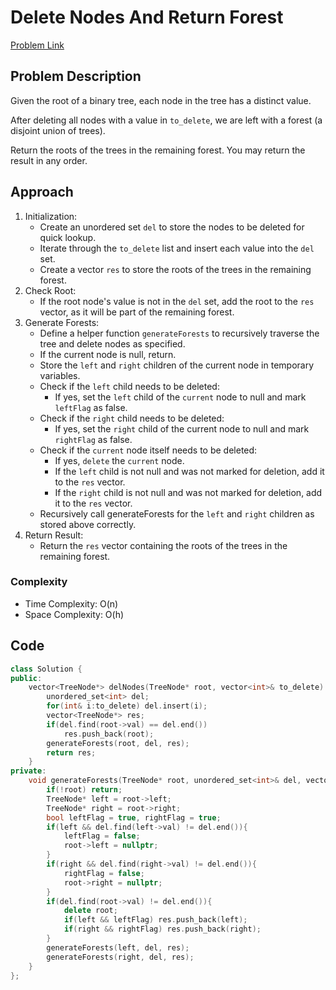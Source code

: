# Delete Nodes And Return Forest
[Problem Link](https://leetcode.com/problems/delete-nodes-and-return-forest/description/)

## Problem Description

Given the root of a binary tree, each node in the tree has a distinct value.

After deleting all nodes with a value in `to_delete`, we are left with a forest (a disjoint union of trees).

Return the roots of the trees in the remaining forest. You may return the result in any order.

## Approach

1. Initialization:
    - Create an unordered set `del` to store the nodes to be deleted for quick lookup.
    - Iterate through the `to_delete` list and insert each value into the `del` set.
    - Create a vector `res` to store the roots of the trees in the remaining forest.
2. Check Root:
    - If the root node's value is not in the `del` set, add the root to the `res` vector, as it will be part of the remaining forest.
3. Generate Forests:
    - Define a helper function `generateForests` to recursively traverse the tree and delete nodes as specified.
    - If the current node is null, return.
    - Store the `left` and `right` children of the current node in temporary variables.
    - Check if the `left` child needs to be deleted:
        - If yes, set the `left` child of the `current` node to null and mark `leftFlag` as false.
    - Check if the `right` child needs to be deleted:
        - If yes, set the `right` child of the current node to null and mark `rightFlag` as false.
    - Check if the `current` node itself needs to be deleted:
        - If yes, `delete` the `current` node.
        - If the `left` child is not null and was not marked for deletion, add it to the `res` vector.
        - If the `right` child is not null and was not marked for deletion, add it to the `res` vector.
    - Recursively call generateForests for the `left` and `right` children as stored above correctly.
4. Return Result:
    - Return the `res` vector containing the roots of the trees in the remaining forest.

### Complexity

- Time Complexity: O(n)
- Space Complexity: O(h)

## Code

```cpp
class Solution {
public:
    vector<TreeNode*> delNodes(TreeNode* root, vector<int>& to_delete) {
        unordered_set<int> del;
        for(int& i:to_delete) del.insert(i);
        vector<TreeNode*> res;
        if(del.find(root->val) == del.end())    
            res.push_back(root);
        generateForests(root, del, res);
        return res;
    }
private:
    void generateForests(TreeNode* root, unordered_set<int>& del, vector<TreeNode*>& res){
        if(!root) return;
        TreeNode* left = root->left;
        TreeNode* right = root->right;
        bool leftFlag = true, rightFlag = true;
        if(left && del.find(left->val) != del.end()){
            leftFlag = false;
            root->left = nullptr;
        }
        if(right && del.find(right->val) != del.end()){
            rightFlag = false;
            root->right = nullptr;
        }
        if(del.find(root->val) != del.end()){
            delete root;
            if(left && leftFlag) res.push_back(left);
            if(right && rightFlag) res.push_back(right);
        }
        generateForests(left, del, res);
        generateForests(right, del, res);
    }
};